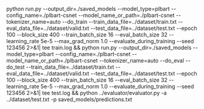 python run.py --output_dir=./saved_models --model_type=plbart --config_name=./plbart-csnet --model_name_or_path=./plbart-csnet --tokenizer_name=auto --do_train --train_data_file=../dataset/train.txt --eval_data_file=../dataset/valid.txt --test_data_file=../dataset/test.txt --epoch 100 --block_size 400 --train_batch_size 16 --eval_batch_size 32 --learning_rate 5e-5 --max_grad_norm 1.0 --evaluate_during_training --seed 123456 2>&1| tee train.log && python run.py --output_dir=./saved_models --model_type=plbart --config_name=./plbart-csnet --model_name_or_path=./plbart-csnet --tokenizer_name=auto --do_eval --do_test --train_data_file=../dataset/train.txt --eval_data_file=../dataset/valid.txt --test_data_file=../dataset/test.txt --epoch 100 --block_size 400 --train_batch_size 16 --eval_batch_size 32 --learning_rate 5e-5 --max_grad_norm 1.0 --evaluate_during_training --seed 123456 2>&1| tee test.log && python ../evaluator/evaluator.py -a ../dataset/test.txt -p saved_models/predictions.txt 
